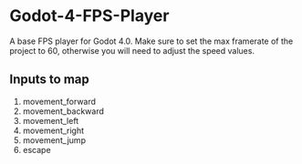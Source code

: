 # Godot-4-FPS-Player
 A base FPS player for Godot 4.0.
 Make sure to set the max framerate of the project to 60, otherwise you will need to adjust the speed values.
 
## Inputs to map
1. movement_forward
2. movement_backward
3. movement_left
4. movement_right
5. movement_jump
6. escape
